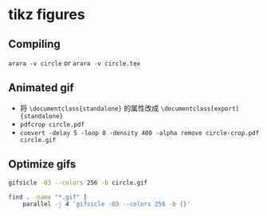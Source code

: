 # tikz figures

## Compiling

`arara -v circle` or `arara -v circle.tex`

## Animated gif

* 将 `\documentclass{standalone}` 的属性改成 `\documentclass[export]{standalone}`
* `pdfcrop circle.pdf`
* `convert -delay 5 -loop 0 -density 400 -alpha remove circle-crop.pdf circle.gif`

## Optimize gifs

```bash
gifsicle -O3 --colors 256 -b circle.gif

find . -name "*.gif" |
    parallel -j 4 'gifsicle -O3 --colors 256 -b {}'
```